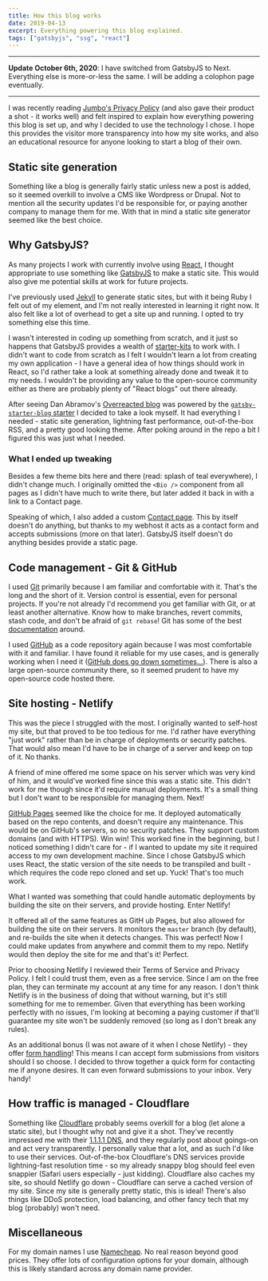```yaml
---
title: How this blog works
date: 2019-04-13
excerpt: Everything powering this blog explained.
tags: ["gatsbyjs", "ssg", "react"]
---
```


---

**Update October 6th, 2020**: I have switched from GatsbyJS to Next. Everything else is more-or-less the same. I will be adding a colophon page eventually.

---

I was recently reading [Jumbo's Privacy Policy][] (and also gave their product a shot - it works well) and felt inspired to explain how everything powering this blog is set up, and why I decided to use the technology I chose. I hope this provides the visitor more transparency into how my site works, and also an educational resource for anyone looking to start a blog of their own.

[jumbo's privacy policy]: https://blog.jumboprivacy.com/privacy-policy.html "Jumbo's Privacy Policy"

## Static site generation

Something like a blog is generally fairly static unless new a post is added, so it seemed overkill to involve a CMS like Wordpress or Drupal. Not to mention all the security updates I'd be responsible for, or paying another company to manage them for me. With that in mind a static site generator seemed like the best choice.

## Why GatsbyJS?

As many projects I work with currently involve using [React][], I thought appropriate to use something like [GatsbyJS][] to make a static site. This would also give me potential skills at work for future projects.

[react]: https://reactjs.org/ "React - A JavaScript library for building user interfaces"
[gatsbyjs]: https://www.gatsbyjs.org/ "GatsbyJS"

I've previously used [Jekyll][] to generate static sites, but with it being Ruby I felt out of my element, and I'm not really interested in learning it right now. It also felt like a lot of overhead to get a site up and running. I opted to try something else this time.

[jekyll]: https://jekyllrb.com/ "Jekyll"

I wasn't interested in coding up something from scratch, and it just so happens that GatsbyJS provides a wealth of [starter-kits][] to work with. I didn't want to code from scratch as I felt I wouldn't learn a lot from creating my own application - I have a general idea of how things should work in React, so I'd rather take a look at something already done and tweak it to my needs. I wouldn't be providing any value to the open-source community either as there are probably plenty of "React blogs" out there already.

[starter-kits]: https://www.gatsbyjs.org/starters/?v=2 "A list of GatsbyJS starter kits"

After seeing Dan Abramov's [Overreacted blog][] was powered by the [`gatsby-starter-blog` starter][] I decided to take a look myself. It had everything I needed - static site generation, lightning fast performance, out-of-the-box RSS, and a pretty good looking theme. After poking around in the repo a bit I figured this was just what I needed.

[overreacted blog]: https://overreacted.io/ "Dan Abramov's Overreacted blog"
[`gatsby-starter-blog` starter]: https://www.gatsbyjs.org/starters/gatsbyjs/gatsby-starter-blog/ "gatsby-starter-blog starter"

### What I ended up tweaking

Besides a few theme bits here and there (read: splash of teal everywhere), I didn't change much. I originally omitted the `<Bio />` component from all pages as I didn't have much to write there, but later added it back in with a link to a Contact page.

Speaking of which, I also added a custom [Contact page][]. This by itself doesn't do anything, but thanks to my webhost it acts as a contact form and accepts submissions (more on that later). GatsbyJS itself doesn't do anything besides provide a static page.

[contact page]: https://devinlumley.me/contact "Link to my contact page"

## Code management - Git & GitHub

I used [Git][] primarily because I am familiar and comfortable with it. That's the long and the short of it. Version control is essential, even for personal projects. If you're not already I'd recommend you get familiar with Git, or at least another alternative. Know how to make branches, revert commits, stash code, and don't be afraid of `git rebase`! Git has some of the best [documentation][] around.

[git]: https://git-scm.com/ "Git homepage"
[documentation]: https://git-scm.com/docs "Git documentation"

I used [GitHub][] as a code repository again because I was most comfortable with it and familiar. I have found it reliable for my use cases, and is generally working when I need it ([GitHub does go down sometimes...][]). There is also a large open-source community there, so it seemed prudent to have my open-source code hosted there.

[github]: https://github.com/ "GitHub"
[github does go down sometimes...]: https://github.blog/2018-10-30-oct21-post-incident-analysis/ "Blog post about GitHub's downtime on October 21st 2018"

## Site hosting - Netlify

This was the piece I struggled with the most. I originally wanted to self-host my site, but that proved to be too tedious for me. I'd rather have everything "just work" rather than be in charge of deployments or security patches. That would also mean I'd have to be in charge of a server and keep on top of it. No thanks.

A friend of mine offered me some space on his server which was very kind of him, and it would've worked fine since this was a static site. This didn't work for me though since it'd require manual deployments. It's a small thing but I don't want to be responsible for managing them. Next!

[GitHub Pages][] seemed like the choice for me. It deployed automatically based on the repo contents, and doesn't require any maintenance. This would be on GitHub's servers, so no security patches. They support custom domains (and with HTTPS). Win win! This worked fine in the beginning, but I noticed something I didn't care for - if I wanted to update my site it required access to my own development machine. Since I chose GatsbyJS which uses React, the static version of the site needs to be transpiled and built - which requires the code repo cloned and set up. Yuck! That's too much work.

[github pages]: https://pages.github.com/ "GitHub Pages"

What I wanted was something that could handle automatic deployments by building the site on their servers, and provide hosting. Enter Netlify!

It offered all of the same features as GitH
ub Pages, but also allowed for building the site on their servers. It monitors the `master` branch (by default), and re-builds the site when it detects changes. This was perfect! Now I could make updates from anywhere and commit them to my repo. Netlify would then deploy the site for me and that's it! Perfect.

Prior to choosing Netlify I reviewed their Terms of Service and Privacy Policy. I felt I could trust them, even as a free service. Since I am on the free plan, they can terminate my account at any time for any reason. I don't think Netlify is in the business of doing that without warning, but it's still something for me to remember. Given that everything has been working perfectly with no issues, I'm looking at becoming a paying customer if that'll guarantee my site won't be suddenly removed (so long as I don't break any rules).

As an additional bonus (I was not aware of it when I chose Netlify) - they offer [form handling][]! This means I can accept form submissions from visitors should I so choose. I decided to throw together a quick form for contacting me if anyone desires. It can even forward submissions to your inbox. Very handy!

[form handling]: https://www.netlify.com/docs/form-handling/ "Details on Netlify's form handling"

## How traffic is managed - Cloudflare

Something like [Cloudflare][] probably seems overkill for a blog (let alone a static site), but I thought why not and give it a shot. They've recently impressed me with their [1.1.1.1 DNS][], and they regularly post about goings-on and act very transparently. I personally value that a lot, and as such I'd like to use their services. Out-of-the-box Cloudflare's DNS services provide lightning-fast resolution time - so my already snappy blog should feel even snappier (Safari users especially - just kidding). Cloudflare also caches my site, so should Netlify go down - Cloudflare can serve a cached version of my site. Since my site is generally pretty static, this is ideal! There's also things like DDoS protection, load balancing, and other fancy tech that my blog (probably) won't need.

[cloudflare]: https://www.cloudflare.com/ "Cloudflare"
[1.1.1.1 dns]: https://one.one.one.one "1.1.1.1 DNS"

## Miscellaneous

For my domain names I use [Namecheap][]. No real reason beyond good prices. They offer lots of configuration options for your domain, although this is likely standard across any domain name provider.

[namecheap]: https://www.namecheap.com "Namecheap"
